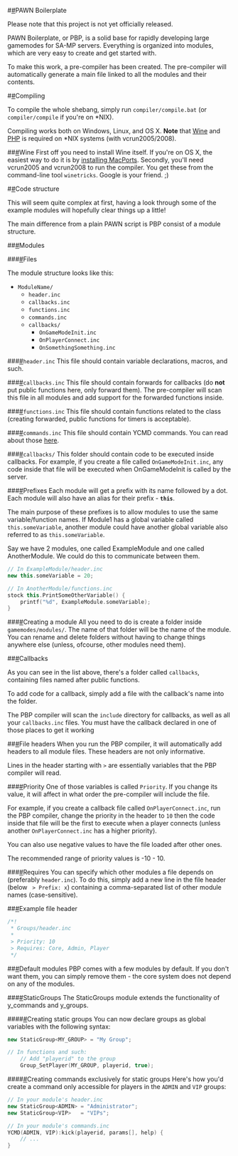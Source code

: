 #<a name="pawn-boilerplate" href="#pawn-boilerplate">\#</a>PAWN Boilerplate

Please note that this project is not yet officially released.

PAWN Boilerplate, or PBP, is a solid base for rapidly developing large gamemodes for SA-MP servers.
Everything is organized into modules, which are very easy to create and get started with.

To make this work, a pre-compiler has been created. The pre-compiler will automatically generate a main file linked to all the modules and their contents.

#<a name="compiling" href="#compiling">\#</a>Compiling

To compile the whole shebang, simply run `compiler/compile.bat` (or `compiler/compile` if you're on *NIX).

Compiling works both on Windows, Linux, and OS X. **Note** that [Wine](http://www.winehq.org/) and [PHP](http://php.net/) is required on *NIX systems (with vcrun2005/2008).

##<a name="wine" href="#wine">\#</a>Wine
First off you need to install Wine itself. If you're on OS X, the easiest way to do it is by [installing MacPorts](http://www.macports.org/install.php).
Secondly, you'll need vcrun2005 and vcrun2008 to run the compiler. You get these from the command-line tool `winetricks`. Google is your friend. ;)

#<a name="code-structure" href="#code-structure">\#</a>Code structure

This will seem quite complex at first, having a look through some of the example modules will hopefully clear things up a little!

The main difference from a plain PAWN script is PBP consist of a module structure.

##<a name="modules" href="#modules">\#</a>Modules

###<a name="module-files" href="#module-files">\#</a>Files

The module structure looks like this:

- `ModuleName/`
    - `header.inc`
    - `callbacks.inc`
    - `functions.inc`
    - `commands.inc`
    - `callbacks/`
        - `OnGameModeInit.inc`
        - `OnPlayerConnect.inc`
        - `OnSomethingSomething.inc`

###<a name="header-inc" href="#header-inc">\#</a>`header.inc`
This file should contain variable declarations, macros, and such.

###<a name="callbacks-inc" href="#callbacks-inc">\#</a>`callbacks.inc`
This file should contain forwards for callbacks (do **not** put public functions here, only forward them). The pre-compiler will scan this file in all modules and add support for the forwarded functions inside.

###<a name="functions-inc" href="#functions-inc">\#</a>`functions.inc`
This file should contain functions related to the class (creating forwarded, public functions for timers is acceptable).

###<a name="commands-inc" href="#commands-inc">\#</a>`commands.inc`
This file should contain YCMD commands. You can read about those [here](http://forum.sa-mp.com/showthread.php?t=169029).

###<a name="callbacks-" href="#callbacks-">\#</a>`callbacks/`
This folder should contain code to be executed inside callbacks. For example, if you create a file called `OnGameModeInit.inc`, any code inside that file will be executed when OnGameModeInit is called by the server.

###<a name="prefixes" href="#prefixes">\#</a>Prefixes
Each module will get a prefix with its name followed by a dot. Each module will also have an alias for their prefix - **`this`**.

The main purpose of these prefixes is to allow modules to use the same variable/function names. If Module1 has a global variable called `this.someVariable`, another module could have another global variable also referred to as `this.someVariable`.

Say we have 2 modules, one called ExampleModule and one called AnotherModule. We could do this to communicate between them.

```C++
// In ExampleModule/header.inc
new this.someVariable = 20;

// In AnotherModule/functions.inc
stock this.PrintSomeOtherVariable() {
    printf("%d", ExampleModule.someVariable);
}
```


###<a name="creating-a-module" href="#creating-a-module">\#</a>Creating a module
All you need to do is create a folder inside `gamemodes/modules/`. The name of that folder will be the name of the module. You can rename and delete folders without having to change things anywhere else (unless, ofcourse, other modules need them).


##<a name="callbacks" href="#callbacks">\#</a>Callbacks

As you can see in the list above, there's a folder called `callbacks`, containing files named after public functions.

To add code for a callback, simply add a file with the callback's name into the folder.

The PBP compiler will scan the `include` directory for callbacks, as well as all your `callbacks.inc` files. You must have the callback declared in one of those places to get it working

##<a name="file-headers" href="#file-headers">\#</a>File headers
When you run the PBP compiler, it will automatically add headers to all module files. These headers are not only informative.

Lines in the header starting with `>` are essentially variables that the PBP compiler will read. 

###<a name="priority" href="#priority">\#</a>Priority
One of those variables is called `Priority`. If you change its value, it will affect in what order the pre-compiler will include the file.

For example, if you create a callback file called `OnPlayerConnect.inc`, run the PBP compiler, change the priority in the header to `10` then the code inside that file will be the first to execute when a player connects (unless another `OnPlayerConnect.inc` has a higher priority).

You can also use negative values to have the file loaded after other ones.

The recommended range of priority values is -10 - 10.

###<a name="requires" href="#requires">\#</a>Requires
You can specify which other modules a file depends on (preferably `header.inc`). To do this, simply add a new line in the file header (below ` > Prefix: x`) containing a comma-separated list of other module names (case-sensitive).

##<a name="example-file-header" href="#example-file-header">\#</a>Example file header
```C++
/*!
 * Groups/header.inc
 *
 > Priority: 10
 > Requires: Core, Admin, Player
 */
```

##<a name="default-modules" href="#default-modules">\#</a>Default modules
PBP comes with a few modules by default. If you don't want them, you can simply remove them - the core system does not depend on any of the modules.

###<a name="staticgroups" href="#staticgroups">\#</a>StaticGroups
The StaticGroups module extends the functionality of y\_commands and y\_groups.

####<a name="creating-static-groups" href="#creating-static-groups">\#</a>Creating static groups
You can now declare groups as global variables with the following syntax:

```C++
new StaticGroup<MY_GROUP> = "My Group";

// In functions and such:
	// Add "playerid" to the group
	Group_SetPlayer(MY_GROUP, playerid, true);
```

####<a name="creating-commands-exclusively-for-static-groups" href="#creating-commands-exclusively-for-static-groups">\#</a>Creating commands exclusively for static groups
Here's how you'd create a command only accessible for players in the `ADMIN` and `VIP` groups:

```C++
// In your module's header.inc
new StaticGroup<ADMIN> = "Administrator";
new StaticGroup<VIP>   = "VIPs";

// In your module's commands.inc
YCMD(ADMIN, VIP):kick(playerid, params[], help) {
	// ...
}
```